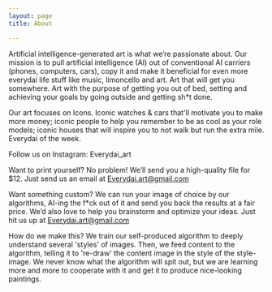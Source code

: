 ```yaml
---
layout: page
title: About

---
```


Artificial intelligence-generated art is what we’re passionate about. Our mission is to pull artificial intelligence (AI) out of conventional AI carriers (phones, computers, cars), copy it and make it beneficial for even more everydai life stuff like music, limoncello and art. Art that will get you somewhere. Art with the purpose of getting you out of bed, setting and achieving your goals by going outside and getting sh*t done.

Our art focuses on Icons. Iconic watches & cars that'll motivate you to make more money; iconic people to help you remember to be as cool as your role models; iconic houses that will inspire you to not walk but run the extra mile. Everydai of the week.

Follow us on Instagram: Everydai_art

Want to print yourself?
No problem! We’ll send you a high-quality file for $12. Just send us an email at Everydai.art@gmail.com

Want something custom?
We can run your image of choice by our algorithms, AI-ing the f*ck out of it and send you back the results at a fair price. We’d also love to help you brainstorm and optimize your ideas. Just hit us up at Everydai.art@gmail.com

How do we make this?
We train our self-produced algorithm to deeply understand several 'styles' of images. Then, we feed content to the algorithm, telling it to 're-draw' the content image in the style of the style-image. We never know what the algorithm will spit out, but we are learning more and more to cooperate with it and get it to produce nice-looking paintings.
